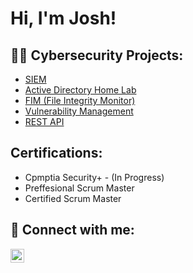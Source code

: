 <h1>Hi, I'm Josh! </h1>

<h2>👨‍💻 Cybersecurity Projects:</h2>

  - [SIEM](https://github.com/joshmadakor1/4chan-Image-Analysis-Middleware-C964)
  - [Active Directory Home Lab](https://github.com/joshmadakor1/AD_PS)
  - [FIM (File Integrity Monitor)](https://github.com/joshmadakor1/PowerShell-Integrity-FIM)
  - [Vulnerability Management](https://github.com/joshmadakor1/PowerShell-Integrity-FIM)
  - [REST API](https://github.com/joshmadakor1/PowerShell-Integrity-FIM)

<h2> Certifications:</h2>

  - Cpmptia Security+ - (In Progress)
  - Preffesional Scrum Master
  - Certified Scrum Master

<h2> 🤳 Connect with me:</h2>

[<img align="left" alt="JoshMadakor | LinkedIn" width="22px" src="https://cdn.jsdelivr.net/npm/simple-icons@v3/icons/linkedin.svg" />][linkedin]


[linkedin]: https://linkedin.com/in/joshmadakor

<!--
**joshmadakor1/joshmadakor1** is a ✨ _special_ ✨ repository because its `README.md` (this file) appears on your GitHub profile.

Here are some ideas to get you started:

- 🔭 I’m currently working on ...
- 🌱 I’m currently learning ...
- 👯 I’m looking to collaborate on ...
- 🤔 I’m looking for help with ...
- 💬 Ask me about ...
- 📫 How to reach me: ...
- 😄 Pronouns: ...
- ⚡ Fun fact: ...
-->
